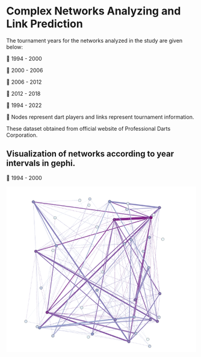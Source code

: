 # Complex Networks Analyzing and Link Prediction

The tournament years for the networks analyzed in the study are given below:

🔸 1994 - 2000

🔸 2000 - 2006

🔸 2006 - 2012

🔸 2012 - 2018

🔸 1994 - 2022

📝 Nodes represent dart players and links represent tournament information.

These dataset obtained from official website of Professional Darts Corporation.

## Visualization of networks according to year intervals in gephi.

🔸 1994 - 2000

![1994-2000](/images/1994-2000.png)
